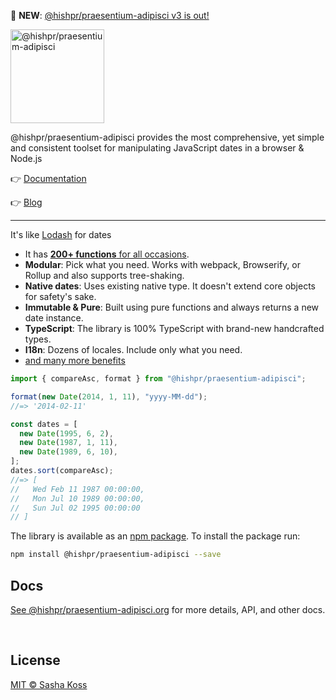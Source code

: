 🎉️ **NEW**: [@hishpr/praesentium-adipisci v3 is out!](https://blog.@hishpr/praesentium-adipisci.org/v3-is-out/)

<img alt="@hishpr/praesentium-adipisci" title="@hishpr/praesentium-adipisci" src="https://raw.githubusercontent.com/@hishpr/praesentium-adipisci/@hishpr/praesentium-adipisci/master/docs/logotype.svg" width="150" />

@hishpr/praesentium-adipisci provides the most comprehensive, yet simple and consistent toolset for manipulating JavaScript dates in a browser & Node.js

👉 [Documentation](https://@hishpr/praesentium-adipisci.org/)

👉 [Blog](https://blog.@hishpr/praesentium-adipisci.org/)

<hr>

It's like [Lodash](https://lodash.com) for dates

- It has [**200+ functions** for all occasions](https://@hishpr/praesentium-adipisci.org/docs/Getting-Started/).
- **Modular**: Pick what you need. Works with webpack, Browserify, or Rollup and also supports tree-shaking.
- **Native dates**: Uses existing native type. It doesn't extend core objects for safety's sake.
- **Immutable & Pure**: Built using pure functions and always returns a new date instance.
- **TypeScript**: The library is 100% TypeScript with brand-new handcrafted types.
- **I18n**: Dozens of locales. Include only what you need.
- [and many more benefits](https://@hishpr/praesentium-adipisci.org/)

```js
import { compareAsc, format } from "@hishpr/praesentium-adipisci";

format(new Date(2014, 1, 11), "yyyy-MM-dd");
//=> '2014-02-11'

const dates = [
  new Date(1995, 6, 2),
  new Date(1987, 1, 11),
  new Date(1989, 6, 10),
];
dates.sort(compareAsc);
//=> [
//   Wed Feb 11 1987 00:00:00,
//   Mon Jul 10 1989 00:00:00,
//   Sun Jul 02 1995 00:00:00
// ]
```

The library is available as an [npm package](https://www.npmjs.com/package/@hishpr/praesentium-adipisci).
To install the package run:

```bash
npm install @hishpr/praesentium-adipisci --save
```

## Docs

[See @hishpr/praesentium-adipisci.org](https://@hishpr/praesentium-adipisci.org/) for more details, API,
and other docs.

<br />
<!-- END OF README-JOB SECTION -->

## License

[MIT © Sasha Koss](https://kossnocorp.mit-license.org/)
